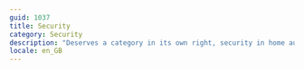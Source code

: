 ```yaml
---
guid: 1037
title: Security
category: Security
description: "Deserves a category in its own right, security in home automation is by far the most used, with alarm and video surveillance systems in the first place"
locale: en_GB
---
```


